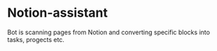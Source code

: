# Notion-assistant

Bot is scanning pages from Notion and converting specific blocks into tasks, progects etc.
